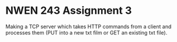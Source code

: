 # NWEN 243 Assignment 3 

Making a TCP server which takes HTTP commands from a client and processes them (PUT into a new txt film or GET an existing txt file).
